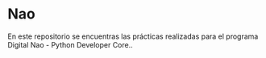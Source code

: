 # Nao
En este repositorio se encuentras las prácticas realizadas para el programa Digital Nao - Python Developer Core..
